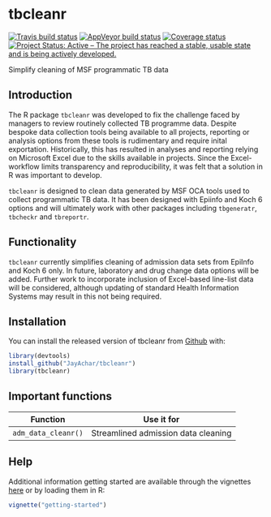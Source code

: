 
<!-- README.md is generated from README.Rmd. Please edit that file -->
tbcleanr
========

[![Travis build status](https://travis-ci.org/JayAchar/tbcleanr.svg?branch=master)](https://travis-ci.org/JayAchar/tbcleanr) [![AppVeyor build status](https://ci.appveyor.com/api/projects/status/github/JayAchar/tbcleanr?branch=master&svg=true)](https://ci.appveyor.com/project/JayAchar/tbcleanr) [![Coverage status](https://codecov.io/gh/JayAchar/tbcleanr/branch/master/graph/badge.svg)](https://codecov.io/github/JayAchar/tbcleanr?branch=master) [![Project Status: Active – The project has reached a stable, usable state and is being actively developed.](https://www.repostatus.org/badges/latest/active.svg)](https://www.repostatus.org/#active)

Simplify cleaning of MSF programmatic TB data

Introduction
------------

The R package `tbcleanr` was developed to fix the challenge faced by managers to review routinely collected TB programme data. Despite bespoke data collection tools being available to all projects, reporting or analysis options from these tools is rudimentary and require inital exportation. Historically, this has resulted in analyses and reporting relying on Microsoft Excel due to the skills available in projects. Since the Excel-workflow limits transparency and reproducibility, it was felt that a solution in R was important to develop.

`tbcleanr` is designed to clean data generated by MSF OCA tools used to collect programmatic TB data. It has been designed with Epiinfo and Koch 6 options and will ultimately work with other packages including `tbgeneratr`, `tbcheckr` and `tbreportr`.

Functionality
-------------

`tbcleanr` currently simplifies cleaning of admission data sets from EpiInfo and Koch 6 only. In future, laboratory and drug change data options will be added. Further work to incorporate inclusion of Excel-based line-list data will be considered, although updating of standard Health Information Systems may result in this not being required.

Installation
------------

You can install the released version of tbcleanr from [Github](http://www.github.com/JayAchar) with:

``` r
library(devtools)
install_github("JayAchar/tbcleanr")
library(tbcleanr)
```

Important functions
-------------------

| Function            | Use it for                          |
|---------------------|-------------------------------------|
| `adm_data_cleanr()` | Streamlined admission data cleaning |

Help
----

Additional information getting started are available through the vignettes [here](articles/getting-started.html) or by loading them in R:

``` r
vignette("getting-started")
```
